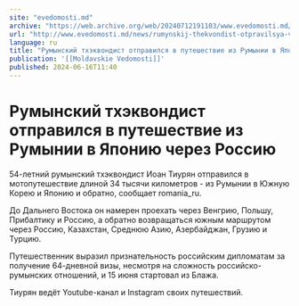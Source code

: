 ```yaml
---
site: "evedomosti.md"
archive: "https://web.archive.org/web/20240712191103/www.evedomosti.md/news/rumynskij-thekvondist-otpravilsya-v-puteshestvie-iz-rumynii"
url: "http://www.evedomosti.md/news/rumynskij-thekvondist-otpravilsya-v-puteshestvie-iz-rumynii"
language: ru
title: "Румынский тхэквондист отправился в путешествие из Румынии в Японию через Россию"
publication: '[[Moldavskie Vedomosti]]'
published: 2024-06-16T11:40
---
```


# Румынский тхэквондист отправился в путешествие из Румынии в Японию через Россию

54-летний румынский тхэквондист Иоан Тиурян отправился в мотопутешествие длиной 34 тысячи километров - из Румынии в Южную Корею и Японию и обратно, сообщает romania_ru.

До Дальнего Востока он намерен проехать через Венгрию, Польшу, Прибалтику и Россию, а обратно возвращаться южным маршрутом через Россию, Казахстан, Среднюю Азию, Азербайджан, Грузию и Турцию.

Путешественник выразил признательность российским дипломатам за получение 64-дневной визы, несмотря на сложность российско-румынских отношений, и 15 июня стартовал из Блажа.

Тиурян ведёт Youtube-канал и Instagram своих путешествий.